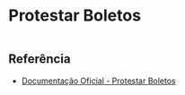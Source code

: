 # Protestar Boletos

```php

```

## Referência

- [Documentação Oficial - Protestar Boletos](https://documenter.getpostman.com/view/20565799/Uzs6yNhe#bd4bef2d-ab63-41ed-acaf-7d5d0400b4af)